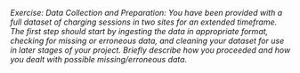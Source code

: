 *Exercise: Data Collection and Preparation: You have been provided with a full dataset of charging sessions
 in two sites for an extended timeframe. The first step should start by ingesting the data in appropriate
 format, checking for missing or erroneous data, and cleaning your dataset for use in later stages of
 your project. Briefly describe how you proceeded and how you dealt with possible missing/erroneous
 data.*

